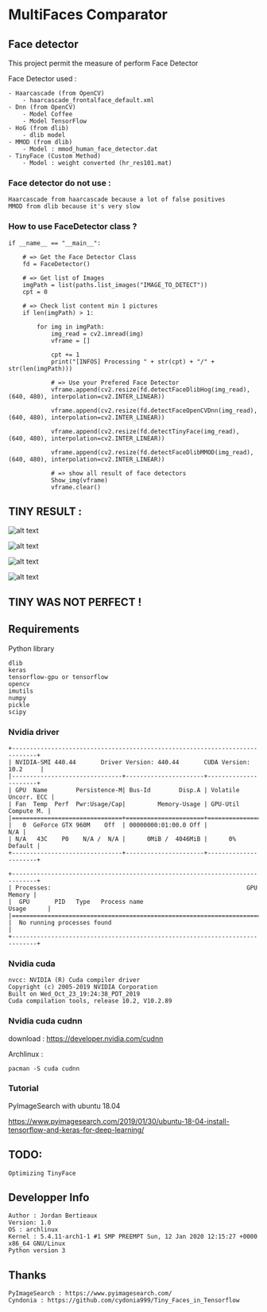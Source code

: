# MultiFaces Comparator

## Face detector
This project permit the measure of perform Face Detector 

Face Detector used :
    
    - Haarcascade (from OpenCV)
        - haarcascade_frontalface_default.xml
    - Dnn (from OpenCV)
        - Model Coffee 
        - Model TensorFlow
    - HoG (from dlib)
        - dlib model
    - MMOD (from dlib)
        - Model : mmod_human_face_detector.dat
    - TinyFace (Custom Method)
        - Model : weight converted (hr_res101.mat)

### Face detector do not use :
    
    Haarcascade from haarcascade because a lot of false positives
    MMOD from dlib because it's very slow

### How to use FaceDetector class ?

    if __name__ == "__main__":
    
        # => Get the Face Detector Class
        fd = FaceDetector() 
        
        # => Get list of Images
        imgPath = list(paths.list_images("IMAGE_TO_DETECT")) 
        cpt = 0
        
        # => Check list content min 1 pictures
        if len(imgPath) > 1:
    
            for img in imgPath:
                img_read = cv2.imread(img)
                vframe = []
    
                cpt += 1
                print("[INFOS] Processing " + str(cpt) + "/" + str(len(imgPath)))
                
                # => Use your Prefered Face Detector
                vframe.append(cv2.resize(fd.detectFaceDlibHog(img_read), (640, 480), interpolation=cv2.INTER_LINEAR))
                
                vframe.append(cv2.resize(fd.detectFaceOpenCVDnn(img_read), (640, 480), interpolation=cv2.INTER_LINEAR))
                
                vframe.append(cv2.resize(fd.detectTinyFace(img_read), (640, 480), interpolation=cv2.INTER_LINEAR))
                
                vframe.append(cv2.resize(fd.detectFaceDlibMMOD(img_read), (640, 480), interpolation=cv2.INTER_LINEAR))
                
                # => show all result of face detectors
                Show_img(vframe)
                vframe.clear()

## TINY RESULT :

![alt text](https://github.com/SH4RKNANDO/MultiFaces/blob/master/IMG_RESULT/Result_1.jpg "Logo Title Text 1")


![alt text](https://github.com/SH4RKNANDO/MultiFaces/blob/master/IMG_RESULT/Result_19.jpg "Logo Title Text 1")


![alt text](https://github.com/SH4RKNANDO/MultiFaces/blob/master/IMG_RESULT/Result_21.jpg "Logo Title Text 1")


![alt text](https://github.com/SH4RKNANDO/MultiFaces/blob/master/IMG_RESULT/Result_22.jpg "Logo Title Text 1")


## TINY WAS NOT PERFECT !



## Requirements

Python library 
    
    dlib
    keras
    tensorflow-gpu or tensorflow
    opencv
    imutils
    numpy
    pickle
    scipy

### Nvidia driver

    +-----------------------------------------------------------------------------+
    | NVIDIA-SMI 440.44       Driver Version: 440.44       CUDA Version: 10.2     |
    |-------------------------------+----------------------+----------------------+
    | GPU  Name        Persistence-M| Bus-Id        Disp.A | Volatile Uncorr. ECC |
    | Fan  Temp  Perf  Pwr:Usage/Cap|         Memory-Usage | GPU-Util  Compute M. |
    |===============================+======================+======================|
    |   0  GeForce GTX 960M    Off  | 00000000:01:00.0 Off |                  N/A |
    | N/A   43C    P0    N/A /  N/A |      0MiB /  4046MiB |      0%      Default |
    +-------------------------------+----------------------+----------------------+
                                                                                   
    +-----------------------------------------------------------------------------+
    | Processes:                                                       GPU Memory |
    |  GPU       PID   Type   Process name                             Usage      |
    |=============================================================================|
    |  No running processes found                                                 |
    +-----------------------------------------------------------------------------+

### Nvidia cuda

    nvcc: NVIDIA (R) Cuda compiler driver
    Copyright (c) 2005-2019 NVIDIA Corporation
    Built on Wed_Oct_23_19:24:38_PDT_2019
    Cuda compilation tools, release 10.2, V10.2.89

### Nvidia cuda cudnn

download : https://developer.nvidia.com/cudnn
    
Archlinux :

    pacman -S cuda cudnn

### Tutorial

PyImageSearch with ubuntu 18.04

https://www.pyimagesearch.com/2019/01/30/ubuntu-18-04-install-tensorflow-and-keras-for-deep-learning/


## TODO:

    Optimizing TinyFace


## Developper Info

    Author : Jordan Bertieaux
    Version: 1.0
    OS : archlinux
    Kernel : 5.4.11-arch1-1 #1 SMP PREEMPT Sun, 12 Jan 2020 12:15:27 +0000 x86_64 GNU/Linux
    Python version 3
   
## Thanks

    PyImageSearch : https://www.pyimagesearch.com/
    Cyndonia : https://github.com/cydonia999/Tiny_Faces_in_Tensorflow
